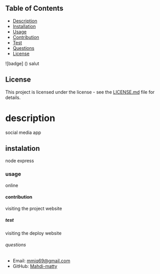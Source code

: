 
## Table of Contents
- [Description](#description)
- [Installation](#installation)
- [Usage](#usage)
- [Contribution](#contribution)
- [Test](#test)
- [Questions](#questions)
- [License](#license)

![badge] ()
salut





## License

This project is licensed under the [](undefined) license - see the [LICENSE.md](LICENSE.md) file for details.


# description
social media app

## instalation 
node express

### usage
online

#### contribution 
visiting the project website

##### test
visiting the deploy website

###### questions
- Email: mmiq69@gmail.com
- GitHub: [Mahdi-matty](https://github.com/Mahdi-matty)
